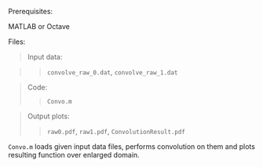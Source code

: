 Prerequisites:

MATLAB or Octave
    
Files:

> Input data: 

>> `convolve_raw_0.dat`, `convolve_raw_1.dat`

> Code:	
>> `Convo.m`

> Output plots:
>> `raw0.pdf`, `raw1.pdf`, `ConvolutionResult.pdf`


`Convo.m` loads given input data files, performs convolution on them and plots resulting function over enlarged domain.